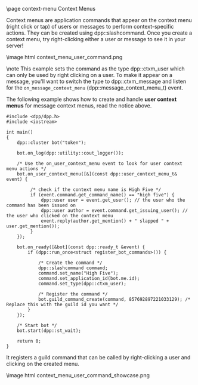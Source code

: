 \page context-menu Context Menus

Context menus are application commands that appear on the context menu (right click or tap) of users or messages to perform context-specific actions. They can be created using dpp::slashcommand. Once you create a context menu, try right-clicking either a user or message to see it in your server!

\image html context_menu_user_command.png

\note This example sets the command as the type dpp::ctxm_user which can only be used by right clicking on a user. To make it appear on a message, you'll want to switch the type to dpp::ctxm_message and listen for the `on_message_context_menu` (dpp::message_context_menu_t) event.

The following example shows how to create and handle **user context menus** for message context menus, read the notice above.

~~~~~~~~~~{.cpp}
#include <dpp/dpp.h>
#include <iostream>

int main()
{
    dpp::cluster bot("token");

    bot.on_log(dpp::utility::cout_logger());

    /* Use the on_user_context_menu event to look for user context menu actions */
    bot.on_user_context_menu([&](const dpp::user_context_menu_t& event) {

         /* check if the context menu name is High Five */
         if (event.command.get_command_name() == "high five") {
             dpp::user user = event.get_user(); // the user who the command has been issued on
             dpp::user author = event.command.get_issuing_user(); // the user who clicked on the context menu
             event.reply(author.get_mention() + " slapped " + user.get_mention());
         }
    });

    bot.on_ready([&bot](const dpp::ready_t &event) {
        if (dpp::run_once<struct register_bot_commands>()) {

            /* Create the command */
            dpp::slashcommand command;
            command.set_name("High Five");
            command.set_application_id(bot.me.id); 
            command.set_type(dpp::ctxm_user);

            /* Register the command */
		    bot.guild_command_create(command, 857692897221033129); /* Replace this with the guild id you want */
        }
    });

    /* Start bot */
    bot.start(dpp::st_wait);

    return 0;
}
~~~~~~~~~~

It registers a guild command that can be called by right-clicking a user and clicking on the created menu.

\image html context_menu_user_command_showcase.png